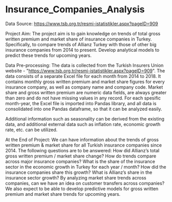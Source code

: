 # Insurance_Companies_Analysis

Data Source: https://www.tsb.org.tr/resmi-istatistikler.aspx?pageID=909


Project Aim:  The project aim is to gain knowledge on trends of total gross written premium and market share of insurance companies in Turkey.  Specifically, to compare trends of Allianz Turkey with those of other big insurance companies from 2014 to present.  Develop analytical models to predict these trends for upcoming years.


Data Pre-processing: The data is collected from the Turkish Insurers Union website - "https://www.tsb.org.tr/resmi-istatistikler.aspx?pageID=909".  The data consists of a separate Excel file for each month from 2014 to 2018.  It contains monthly gross written premium and market share figures for every insurance company, as well as company name and company code. Market share and gross written premium are numeric data fields, are always greater than zero and do not have missing values in any record.
For each spesific month-year, the Excel file is imported into Pandas library, and all data is consolidated into one Pandas dataframe, so that it can be analyzed easily.


Additional information such as seasonality can be derived from the existing data, and additional external data such as inflation rate, economic growth rate, etc. can be utilized.


At the End of Project:  We can have information about the trends of gross written premium & market share for all Turkish insurance companies since 2014. The following questions are to be answered: How did Allianz’s total gross written premium / market share change? How do trends compare across major insurance companies? What is the share of the insurance sector in the economic growth in Turkey for each year / month? How did the insurance companies share this growth? What is Allianz’s share in the insurance sector growth? By analyzing market share trends across companies, can we have an idea on customer transfers across companies? We also expect to be able to develop predictive models for gross written premium and market share trends for upcoming years. 
